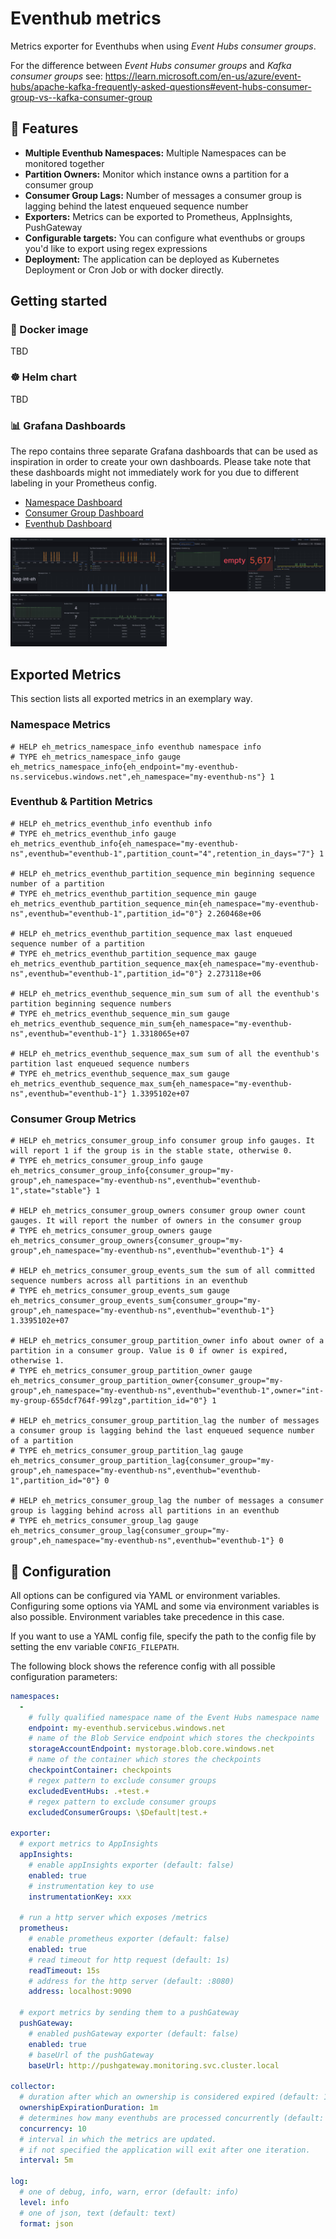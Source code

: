 # Eventhub metrics

Metrics exporter for Eventhubs when using *Event Hubs consumer groups*.

For the difference between *Event Hubs consumer groups* and *Kafka consumer groups* see:
https://learn.microsoft.com/en-us/azure/event-hubs/apache-kafka-frequently-asked-questions#event-hubs-consumer-group-vs--kafka-consumer-group

## 🚀 Features

- **Multiple Eventhub Namespaces:** Multiple Namespaces can be monitored together
- **Partition Owners:** Monitor which instance owns a partition for a consumer group
- **Consumer Group Lags:** Number of messages a consumer group is lagging behind the latest enqueued sequence number
- **Exporters:** Metrics can be exported to Prometheus, AppInsights, PushGateway 
- **Configurable targets:** You can configure what eventhubs or groups you'd like to export using regex expressions
- **Deployment:** The application can be deployed as Kubernetes Deployment or Cron Job or with docker directly.

## Getting started

### 🐳 Docker image

TBD

### ☸ Helm chart

TBD

### 📊 Grafana Dashboards

The repo contains three separate Grafana dashboards that can be used as inspiration in order to create your own dashboards. Please take note that these dashboards might not immediately work for you due to different labeling in your Prometheus config.

- [Namespace Dashboard](./grafana/namespace_dashboard.json)
- [Consumer Group Dashboard](./grafana/consumer_group_dashboard.json)
- [Eventhub Dashboard](./grafana/eventhub_dashboard.json)

<p float="left">
  <img src="/grafana/screenshots/namespace_dashboard.jpg" width="250" />
  <img src="/grafana/screenshots/consumer_group_dashboard.jpg" width="250" /> 
  <img src="/grafana/screenshots/evenhub_dashboard.jpg" width="250" />
</p>

## Exported Metrics

This section lists all exported metrics in an exemplary way.

### Namespace Metrics

```
# HELP eh_metrics_namespace_info eventhub namespace info
# TYPE eh_metrics_namespace_info gauge
eh_metrics_namespace_info{eh_endpoint="my-eventhub-ns.servicebus.windows.net",eh_namespace="my-eventhub-ns"} 1
```

### Eventhub & Partition Metrics

```
# HELP eh_metrics_eventhub_info eventhub info
# TYPE eh_metrics_eventhub_info gauge
eh_metrics_eventhub_info{eh_namespace="my-eventhub-ns",eventhub="eventhub-1",partition_count="4",retention_in_days="7"} 1

# HELP eh_metrics_eventhub_partition_sequence_min beginning sequence number of a partition
# TYPE eh_metrics_eventhub_partition_sequence_min gauge
eh_metrics_eventhub_partition_sequence_min{eh_namespace="my-eventhub-ns",eventhub="eventhub-1",partition_id="0"} 2.260468e+06

# HELP eh_metrics_eventhub_partition_sequence_max last enqueued sequence number of a partition
# TYPE eh_metrics_eventhub_partition_sequence_max gauge
eh_metrics_eventhub_partition_sequence_max{eh_namespace="my-eventhub-ns",eventhub="eventhub-1",partition_id="0"} 2.273118e+06

# HELP eh_metrics_eventhub_sequence_min_sum sum of all the eventhub's partition beginning sequence numbers
# TYPE eh_metrics_eventhub_sequence_min_sum gauge
eh_metrics_eventhub_sequence_min_sum{eh_namespace="my-eventhub-ns",eventhub="eventhub-1"} 1.3318065e+07

# HELP eh_metrics_eventhub_sequence_max_sum sum of all the eventhub's partition last enqueued sequence numbers
# TYPE eh_metrics_eventhub_sequence_max_sum gauge
eh_metrics_eventhub_sequence_max_sum{eh_namespace="my-eventhub-ns",eventhub="eventhub-1"} 1.3395102e+07
```

### Consumer Group Metrics

```
# HELP eh_metrics_consumer_group_info consumer group info gauges. It will report 1 if the group is in the stable state, otherwise 0.
# TYPE eh_metrics_consumer_group_info gauge
eh_metrics_consumer_group_info{consumer_group="my-group",eh_namespace="my-eventhub-ns",eventhub="eventhub-1",state="stable"} 1

# HELP eh_metrics_consumer_group_owners consumer group owner count gauges. It will report the number of owners in the consumer group
# TYPE eh_metrics_consumer_group_owners gauge
eh_metrics_consumer_group_owners{consumer_group="my-group",eh_namespace="my-eventhub-ns",eventhub="eventhub-1"} 4

# HELP eh_metrics_consumer_group_events_sum the sum of all committed sequence numbers across all partitions in an eventhub
# TYPE eh_metrics_consumer_group_events_sum gauge
eh_metrics_consumer_group_events_sum{consumer_group="my-group",eh_namespace="my-eventhub-ns",eventhub="eventhub-1"} 1.3395102e+07

# HELP eh_metrics_consumer_group_partition_owner info about owner of a partition in a consumer group. Value is 0 if owner is expired, otherwise 1.
# TYPE eh_metrics_consumer_group_partition_owner gauge
eh_metrics_consumer_group_partition_owner{consumer_group="my-group",eh_namespace="my-eventhub-ns",eventhub="eventhub-1",owner="int-my-group-655dcf764f-99lzg",partition_id="0"} 1

# HELP eh_metrics_consumer_group_partition_lag the number of messages a consumer group is lagging behind the last enqueued sequence number of a partition
# TYPE eh_metrics_consumer_group_partition_lag gauge
eh_metrics_consumer_group_partition_lag{consumer_group="my-group",eh_namespace="my-eventhub-ns",eventhub="eventhub-1",partition_id="0"} 0

# HELP eh_metrics_consumer_group_lag the number of messages a consumer group is lagging behind across all partitions in an eventhub
# TYPE eh_metrics_consumer_group_lag gauge
eh_metrics_consumer_group_lag{consumer_group="my-group",eh_namespace="my-eventhub-ns",eventhub="eventhub-1"} 0
```

## 🔧 Configuration

All options can be configured via YAML or environment variables. Configuring some options via YAML and some via environment variables is also possible. Environment variables take precedence in this case.

If you want to use a YAML config file, specify the path to the config file by setting the env variable `CONFIG_FILEPATH`.

The following block shows the reference config with all possible configuration parameters:

```yaml
namespaces:
  - 
    # fully qualified namespace name of the Event Hubs namespace name
    endpoint: my-eventhub.servicebus.windows.net
    # name of the Blob Service endpoint which stores the checkpoints
    storageAccountEndpoint: mystorage.blob.core.windows.net
    # name of the container which stores the checkpoints
    checkpointContainer: checkpoints
    # regex pattern to exclude consumer groups
    excludedEventHubs: .+test.+
    # regex pattern to exclude consumer groups
    excludedConsumerGroups: \$Default|test.+

exporter:
  # export metrics to AppInsights
  appInsights:
    # enable appInsights exporter (default: false)
    enabled: true
    # instrumentation key to use
    instrumentationKey: xxx

  # run a http server which exposes /metrics
  prometheus:
    # enable prometheus exporter (default: false)
    enabled: true
    # read timeout for http request (default: 1s)
    readTimeout: 15s
    # address for the http server (default: :8080)
    address: localhost:9090
  
  # export metrics by sending them to a pushGateway
  pushGateway:
    # enabled pushGateway exporter (default: false)
    enabled: true
    # baseUrl of the pushGateway
    baseUrl: http://pushgateway.monitoring.svc.cluster.local

collector:
  # duration after which an ownership is considered expired (default: 1m)
  ownershipExpirationDuration: 1m
  # determines how many eventhubs are processed concurrently (default: 8)
  concurrency: 10
  # interval in which the metrics are updated.
  # if not specified the application will exit after one iteration.
  interval: 5m

log:
  # one of debug, info, warn, error (default: info)
  level: info
  # one of json, text (default: text)
  format: json
```

